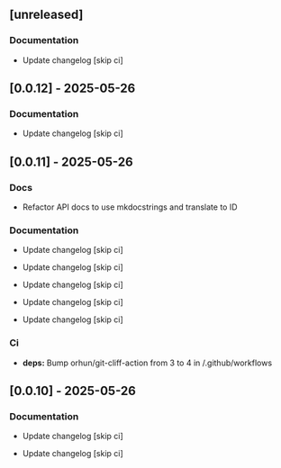 ## [unreleased]

### Documentation

- Update changelog [skip ci]


## [0.0.12] - 2025-05-26

### Documentation

- Update changelog [skip ci]


## [0.0.11] - 2025-05-26

### Docs

- Refactor API docs to use mkdocstrings and translate to ID


### Documentation

- Update changelog [skip ci]

- Update changelog [skip ci]

- Update changelog [skip ci]

- Update changelog [skip ci]

- Update changelog [skip ci]


### Ci

- **deps:** Bump orhun/git-cliff-action from 3 to 4 in /.github/workflows


## [0.0.10] - 2025-05-26

### Documentation

- Update changelog [skip ci]

- Update changelog [skip ci]


<!-- generated by git-cliff -->
